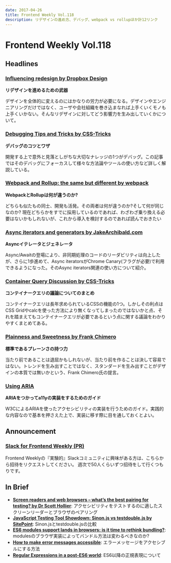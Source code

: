 ```yaml
---
date: 2017-04-26
title: Frontend Weekly Vol.118
description: リデザインの進め方、デバッグ、webpack vs rollupほか計12リンク
---
```


# Frontend Weekly Vol.118

## Headlines

### [Influencing redesign by Dropbox Design](https://medium.com/dropbox-design/influencing-redes-85844706fbe4)

**リデザインを進めるための武器**

デザインを全体的に変えるのにはかなりの労力が必要になる。デザインやエンジニアリングだけではなく、ユーザや会社組織を巻き込まなれば上手くいくモノも上手くいかない。そんなリデザインに対してどう影響力を生み出していくかについて。

### [Debugging Tips and Tricks by CSS-Tricks](https://css-tricks.com/debugging-tips-tricks/)

**デバッグのコツとワザ**

開発する上で意外と見落としがちな大切なナレッジの1つがデバッグ。この記事ではそのデバッグにフォーカスして様々な方法論やツールの使い方など詳しく解説している。

### [Webpack and Rollup: the same but different by webpack](https://medium.com/webpack/webpack-and-rollup-the-same-but-different-a41ad427058c)

**WebpackとRollupは何が違うのか?**

どちらも似たもの同士、開発も活発。その両者は何が違うのか?そして何が同じなのか? 現在どちらかをすでに採用しているのであれば、わざわざ乗り換える必要はないかもしれないが、これから導入を検討するのであれば読んでおきたい

### [Async iterators and generators by JakeArchibald.com](https://jakearchibald.com/2017/async-iterators-and-generators/)

**Asyncイテレータとジェネレータ**

Async/Awaitの登場により、非同期処理のコードのリーダビリティは向上したが、さらに1歩進めて、Async iteratorsがChrome Canary(フラグが必要)で利用できるようになった。そのAsync iterators関連の使い方について紹介。

### [Container Query Discussion by CSS-Tricks](https://css-tricks.com/container-query-discussion/)

**コンテイナークエリの議論についてのまとめ**

コンテイナークエリは長年求められているCSSの機能の1つ。しかしその利点はCSS Gridやcalcを使った方法により無くなってしまったのではないかと点、それを踏まえてもコンテイナークエリが必要であるという点に関する議論をわかりやすくまとめてある。

### [Plainness and Sweetness by Frank Chimero](https://www.frankchimero.com/blog/2017/plainness-and-sweetness/)

**標準であるプレーンさの持つ力**

当たり前であることは退屈かもしれないが、当たり前を作ることは決して容易ではない。トレンドを生み出すことではなく、スタンダードを生み出すことがデザインの本質では無いかという、Frank Chimero氏の提言。

### [Using ARIA](https://www.w3.org/TR/aria-in-html/)

**ARIAをつかってa11yの実装をするためのガイド**

W3CによるARIAを使ったアクセシビリティの実装を行うためのガイド。実践的な内容なので基本を押さえた上で、実装に移す際に目を通しておくとよい。

## Announcement

### [Slack for Frontend Weekly (PR)](https://studiomohawk.typeform.com/to/Kj8Gaj)

Frontend Weeklyの『実験的』Slackコミュニティに興味がある方は、こちらから招待をリクエストしてください。 週次で50人くらいずつ招待をして行くつもりです。

## In Brief

* [**Screen readers and web browsers – what’s the best pairing for testing? by Dr Scott Hollier**](http://hollier.info/browserpairing/): アクセシビリティをテストするのに適したスクリーンリーダーとブラウザのペアリング
* [**JavaScript Testing Tool Showdown: Sinon.js vs testdouble.js by SitePoint**](https://www.sitepoint.com/javascript-testing-tool-showdown-sinon-js-vs-testdouble-js/): Sinon.jsとtestdouble.jsの比較
* [**ES6 modules support lands in browsers: is it time to rethink bundling?**](https://www.contentful.com/blog/2017/04/04/es6-modules-support-lands-in-browsers-is-it-time-to-rethink-bundling/): modulesのブラウザ実装によってバンドル方法は変わるべきなのか?
* [**How to make error messages accessible**](https://hiddedevries.nl/en/blog/2017-04-04-how-to-make-error-messages-accessible): エラーメッセージをアクセシブルにする方法
* [**Regular Expressions in a post-ES6 world**](https://ponyfoo.com/articles/regular-expressions-post-es6): ES6以降の正規表現について